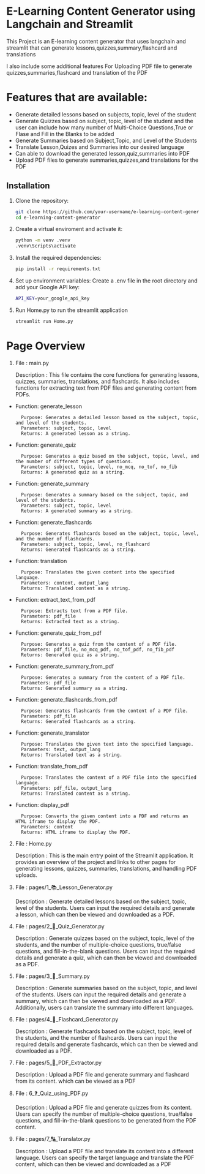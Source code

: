 # E-Learning Content Generator using Langchain and Streamlit

This Project is an E-learning content generator that uses langchain and streamlit that can generate lessons,quizzes,summary,flashcard and translations

I also include some additional features For Uploading PDF file to generate quizzes,summaries,flashcard and translation of the PDF

# Features that are available:

- Generate detailed lessons based on subjects, topic, level of the student
- Generate Quizzes based on subject, topic, level of the student and the user can include how many number of Multi-Choice Questions,True or Flase and Fill in the Blanks to be added
- Generate Summaries based on Subject,Topic, and Level of the Students
- Translate Lesson,Quizes and Summaries into our desired language
- Can able to download the generated lesson,quiz,summaries into PDF
- Upload PDF files to generate summaries,quizzes,and translations for the PDF

## Installation

1. Clone the repository:
   ```sh
   git clone https://github.com/your-username/e-learning-content-generator.git
   cd e-learning-content-generator

2. Create a virtual enviroment and activate it:
    ```sh
    python -m venv .venv
    .venv\Scripts\activate

3. Install the required dependencies:
    ```sh 
    pip install -r requirements.txt

4. Set up environment variables: Create a .env file in the root directory   and add your Google API key:
    ```sh
    API_KEY=your_google_api_key

5. Run Home.py to run the streamlit application
    ```sh
    streamlit run Home.py

# Page Overview

1. File : main.py
    
    Description : This file contains the core functions for generating lessons, quizzes, summaries, translations, and flashcards. It also includes functions for extracting text from PDF files and generating content from PDFs.

- Function: generate_lesson

        Purpose: Generates a detailed lesson based on the subject, topic, and level of the students.
        Parameters: subject, topic, level
        Returns: A generated lesson as a string.
- Function: generate_quiz

        Purpose: Generates a quiz based on the subject, topic, level, and the number of different types of questions.
        Parameters: subject, topic, level, no_mcq, no_tof, no_fib
        Returns: A generated quiz as a string.
- Function: generate_summary

        Purpose: Generates a summary based on the subject, topic, and level of the students.
        Parameters: subject, topic, level
        Returns: A generated summary as a string.
- Function: generate_flashcards

        Purpose: Generates flashcards based on the subject, topic, level, and the number of flashcards.
        Parameters: subject, topic, level, no_flashcard
        Returns: Generated flashcards as a string.
- Function: translation

        Purpose: Translates the given content into the specified language.
        Parameters: content, output_lang
        Returns: Translated content as a string.
- Function: extract_text_from_pdf

        Purpose: Extracts text from a PDF file.
        Parameters: pdf_file
        Returns: Extracted text as a string.

- Function: generate_quiz_from_pdf

        Purpose: Generates a quiz from the content of a PDF file.
        Parameters: pdf_file, no_mcq_pdf, no_tof_pdf, no_fib_pdf
        Returns: Generated quiz as a string.

- Function: generate_summary_from_pdf

        Purpose: Generates a summary from the content of a PDF file.
        Parameters: pdf_file
        Returns: Generated summary as a string.

- Function: generate_flashcards_from_pdf

        Purpose: Generates flashcards from the content of a PDF file.
        Parameters: pdf_file
        Returns: Generated flashcards as a string.

- Function: generate_translator

        Purpose: Translates the given text into the specified language.
        Parameters: text, output_lang
        Returns: Translated text as a string.

- Function: translate_from_pdf

        Purpose: Translates the content of a PDF file into the specified language.
        Parameters: pdf_file, output_lang
        Returns: Translated content as a string.

- Function: display_pdf

        Purpose: Converts the given content into a PDF and returns an HTML iframe to display the PDF.
        Parameters: content
        Returns: HTML iframe to display the PDF.

2. File : Home.py
    
    Description : This is the main entry point of the Streamlit application. It provides an overview of the project and links to other pages for generating lessons, quizzes, summaries, translations, and handling PDF uploads.

3. File : pages/1_📚_Lesson_Generator.py
    
    Description :  Generate detailed lessons based on the subject, topic, level of the students. Users can input the required details and generate a lesson, which can then be viewed and downloaded as a PDF.

4. File : pages/2_📝_Quiz_Generator.py
    
    Description : Generate quizzes based on the subject, topic, level of the students, and the number of multiple-choice questions, true/false questions, and fill-in-the-blank questions. Users can input the required details and generate a quiz, which can then be viewed and downloaded as a PDF.

5. File : pages/3_💬_Summary.py
    
    Description : Generate summaries based on the subject, topic, and level of the students. Users can input the required details and generate a summary, which can then be viewed and downloaded as a PDF. Additionally, users can translate the summary into different languages.

6. File : pages/4_📇_Flashcard_Generator.py
    
    Description : Generate flashcards based on the subject, topic, level of the students, and the number of flashcards. Users can input the required details and generate flashcards, which can then be viewed and downloaded as a PDF.

7. File : pages/5_🎴_PDF_Extractor.py
    
    Description : Upload a PDF file and generate summary and flashcard from its content. which can be viewed as a PDF

8. File : 6_❓_Quiz_using_PDF.py

    Description : Upload a PDF file and generate quizzes from its content. Users can specify the number of multiple-choice questions, true/false questions, and fill-in-the-blank questions to be generated from the PDF content.

9. File : pages/7_🔠_Translator.py
    
    Description : Upload a PDF file and translate its content into a different language. Users can specify the target language and translate the PDF content, which can then be viewed and downloaded as a PDF